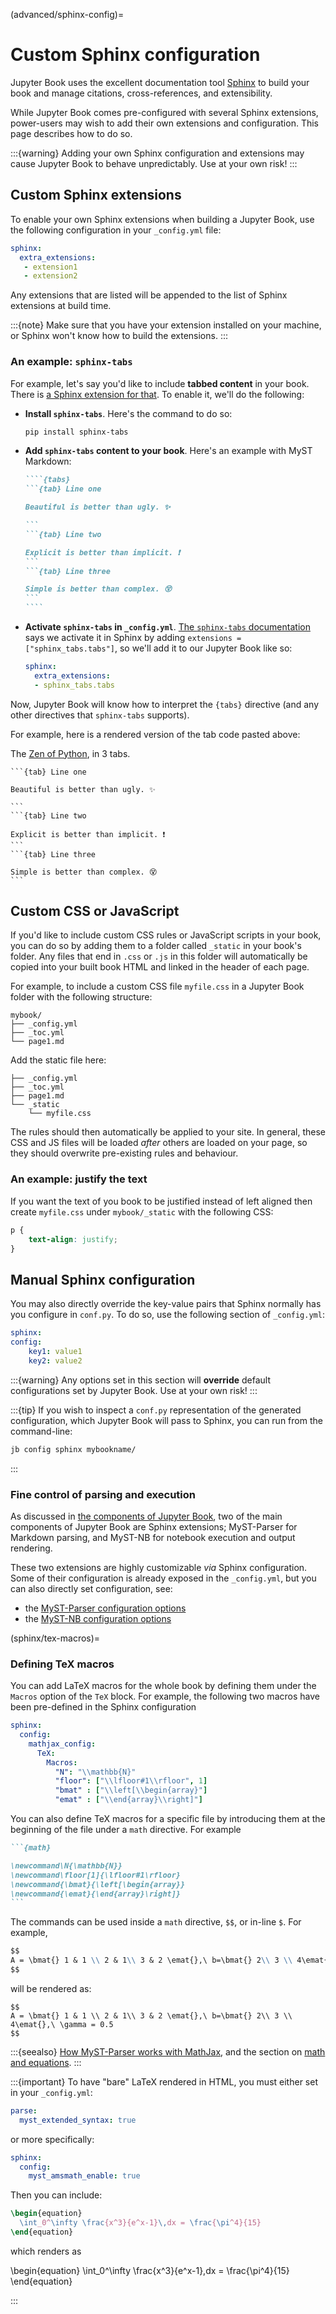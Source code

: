 (advanced/sphinx-config)=

# Custom Sphinx configuration

Jupyter Book uses the excellent documentation tool [Sphinx](http://www.sphinx-doc.org/)
to build your book and manage citations, cross-references, and extensibility.

While Jupyter Book comes pre-configured with several Sphinx extensions,
power-users may wish to add their own extensions and configuration.
This page describes how to do so.

:::{warning}
Adding your own Sphinx configuration and extensions may cause Jupyter Book to behave
unpredictably.
Use at your own risk!
:::

## Custom Sphinx extensions

To enable your own Sphinx extensions when building a Jupyter Book, use the following
configuration in your `_config.yml` file:

```yaml
sphinx:
  extra_extensions:
   - extension1
   - extension2
```

Any extensions that are listed will be appended to the list of Sphinx extensions at
build time.

:::{note}
Make sure that you have your extension installed on your machine, or Sphinx won't know
how to build the extensions.
:::

### An example: `sphinx-tabs`

For example, let's say you'd like to include **tabbed content** in your book.
There is [a Sphinx extension for that](https://github.com/djungelorm/sphinx-tabs).
To enable it, we'll do the following:

* **Install `sphinx-tabs`**. Here's the command to do so:

  ```bash
  pip install sphinx-tabs
  ```

* **Add `sphinx-tabs` content to your book**. Here's an example with MyST Markdown:

  `````md
  ````{tabs}
  ```{tab} Line one

  Beautiful is better than ugly. ✨

  ```
  ```{tab} Line two

  Explicit is better than implicit. ❗
  ```
  ```{tab} Line three

  Simple is better than complex. 😵
  ```
  ````
  `````

* **Activate `sphinx-tabs` in `_config.yml`**. [The `sphinx-tabs` documentation](https://github.com/djungelorm/sphinx-tabs#installation)
  says we activate it in Sphinx by adding `extensions = ["sphinx_tabs.tabs"]`, so we'll
  add it to our Jupyter Book like so:

  ```yaml
  sphinx:
    extra_extensions:
    - sphinx_tabs.tabs
  ```

Now, Jupyter Book will know how to interpret the `{tabs}` directive
(and any other directives that `sphinx-tabs` supports).

For example, here is a rendered version of the tab code pasted above:

The [Zen of Python](https://www.python.org/dev/peps/pep-0020/), in 3 tabs.

````{tabs}
```{tab} Line one

Beautiful is better than ugly. ✨

```
```{tab} Line two

Explicit is better than implicit. ❗
```
```{tab} Line three

Simple is better than complex. 😵
```
````

## Custom CSS or JavaScript

If you'd like to include custom CSS rules or JavaScript scripts in your book,
you can do so by adding them to a folder called `_static` in your book's folder.
Any files that end in `.css` or `.js` in this folder will automatically be copied
into your built book HTML and linked in the header of each page.

For example, to include a custom CSS file `myfile.css` in a Jupyter Book folder with
the following structure:

```
mybook/
├── _config.yml
├── _toc.yml
└── page1.md
```

Add the static file here:

```
├── _config.yml
├── _toc.yml
├── page1.md
└── _static
    └── myfile.css
```

The rules should then automatically be applied to your site. In general, these
CSS and JS files will be loaded *after* others are loaded on your page, so they
should overwrite pre-existing rules and behaviour.

### An example: justify the text

If you want the text of you book to be justified instead of left aligned then create `myfile.css` under `mybook/_static` with the following CSS:

```css
p {
    text-align: justify;
}
```

## Manual Sphinx configuration

You may also directly override the key-value pairs that Sphinx normally has
you configure in `conf.py`. To do so, use the following section of `_config.yml`:

```yaml
sphinx:
config:
    key1: value1
    key2: value2
```

:::{warning}
Any options set in this section will **override** default configurations set by Jupyter Book.
Use at your own risk!
:::

:::{tip}
If you wish to inspect a `conf.py` representation of the generated configuration,
which Jupyter Book will pass to Sphinx, you can run from the command-line:

```bash
jb config sphinx mybookname/
```

:::

### Fine control of parsing and execution

As discussed in [the components of Jupyter Book](intro/jupyter-book-components), two of the main components of Jupyter Book are Sphinx extensions;
MyST-Parser for Markdown parsing, and MyST-NB for notebook execution and output rendering.

These two extensions are highly customizable *via* Sphinx configuration.
Some of their configuration is already exposed in the `_config.yml`, but you can also directly set configuration, see:

* the [MyST-Parser configuration options](myst-parser:intro/config-options)
* the [MyST-NB configuration options](myst-nb:start/config-options)

(sphinx/tex-macros)=
### Defining TeX macros

You can add LaTeX macros for the whole book by defining them under the `Macros` option of the `TeX` block. For example, the following two macros have been pre-defined in the Sphinx configuration

```yaml
sphinx:
  config:
    mathjax_config:
      TeX:
        Macros:
          "N": "\\mathbb{N}"
          "floor": ["\\lfloor#1\\rfloor", 1]
          "bmat" : ["\\left[\\begin{array}"]
          "emat" : ["\\end{array}\\right]"]
```

You can also define TeX macros for a specific file by introducing them at the beginning of the file under a `math` directive. For example

````md
```{math}

\newcommand\N{\mathbb{N}}
\newcommand\floor[1]{\lfloor#1\rfloor}
\newcommand{\bmat}{\left[\begin{array}}
\newcommand{\emat}{\end{array}\right]}
```
````

The commands can be used inside a `math` directive, `$$`, or in-line `$`. For example,

```md
$$
A = \bmat{} 1 & 1 \\ 2 & 1\\ 3 & 2 \emat{},\ b=\bmat{} 2\\ 3 \\ 4\emat{},\ \gamma = 0.5
$$
```

will be rendered as:

```{only} html
$$
A = \bmat{} 1 & 1 \\ 2 & 1\\ 3 & 2 \emat{},\ b=\bmat{} 2\\ 3 \\ 4\emat{},\ \gamma = 0.5
$$
```

:::{seealso}
[How MyST-Parser works with MathJax](myst-parser:syntax/mathjax),
and the section on [math and equations](myst-content/math).
:::

:::{important}
To have "bare" LaTeX rendered in HTML, you must either set in your `_config.yml`:

```yaml
parse:
  myst_extended_syntax: true
```

or more specifically:

```yaml
sphinx:
  config:
    myst_amsmath_enable: true
```

Then you can include:

```latex
\begin{equation}
  \int_0^\infty \frac{x^3}{e^x-1}\,dx = \frac{\pi^4}{15}
\end{equation}
```

which renders as

\begin{equation}
  \int_0^\infty \frac{x^3}{e^x-1}\,dx = \frac{\pi^4}{15}
\end{equation}

:::
